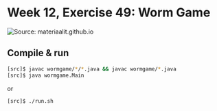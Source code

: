 # Week 12, Exercise 49: Worm Game

![Source: materiaalit.github.io](https://www.cs.helsinki.fi/group/java/k13/ohja/img-ohja/week5/snakegame.png)

## Compile & run

```bash
[src]$ javac wormgame/*/*.java && javac wormgame/*.java
[src]$ java wormgame.Main
```

or 

```bash
[src]$ ./run.sh
```
